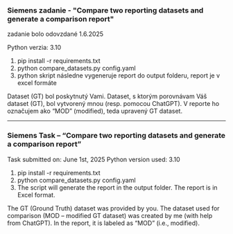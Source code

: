 ### Siemens zadanie - "Compare two reporting datasets and generate a comparison report"

zadanie bolo odovzdané 1.6.2025

Python verzia: 3.10

1. pip install -r requirements.txt
2. python compare_datasets.py config.yaml
3. python skript následne vygeneruje report do output folderu, report je v excel formáte

Dataset (GT) bol poskytnutý Vami. Dataset, s ktorým porovnávam Váš dataset (GT), bol vytvorený mnou (resp. pomocou ChatGPT). V reporte ho označujem ako “MOD” (modified), teda upravený GT dataset.

---

### Siemens Task – “Compare two reporting datasets and generate a comparison report”

Task submitted on: June 1st, 2025
Python version used: 3.10

1. pip install -r requirements.txt
2. python compare_datasets.py config.yaml
3. The script will generate the report in the output folder.
The report is in Excel format.

The GT (Ground Truth) dataset was provided by you.
The dataset used for comparison (MOD – modified GT dataset) was created by me (with help from ChatGPT).
In the report, it is labeled as “MOD” (i.e., modified).